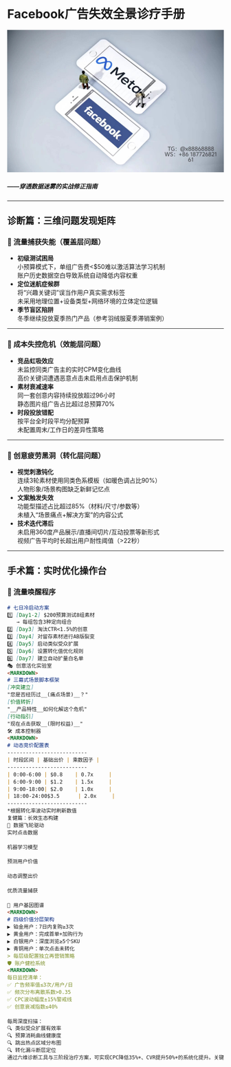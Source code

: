# Facebook广告失效全景诊疗手册 
![替代文字](84510a4422f70cca1910c56bd2fda4b.jpg)
##### ——穿透数据迷雾的实战修正指南
---
## 诊断篇：三维问题发现矩阵  
### 🎯 流量捕获失能（覆盖层问题）  
- **初级测试困局**  
  小预算模式下，单组广告费<$50难以激活算法学习机制  
  账户历史数据空白导致系统自动降低内容权重  
- **定位迷航症候群**  
  将“兴趣关键词”误当作用户真实需求标签  
  未采用地理位置+设备类型+网络环境的立体定位逻辑  
- **季节盲区陷阱**  
  冬季继续投放夏季热门产品（参考羽绒服夏季滞销案例）  
---
### 💸 成本失控危机（效能层问题）  
- **竞品虹吸效应**  
  未监控同类广告主的实时CPM变化曲线  
  高价关键词遭遇恶意点击未启用点击保护机制  
- **素材衰减速率**  
  同一套创意内容持续投放超过96小时  
  静态图片组广告占比超过总预算70%  
- **时段投放错配**  
  按平台全时段平均分配预算  
  未配置周末/工作日的差异性策略  
---
### 🎨 创意疲劳黑洞（转化层问题）  
- **视觉刺激钝化**  
  连续3轮素材使用同类色系模板（如暖色调占比90%）  
  人物形象/场景构图缺乏新鲜记忆点  
- **文案触发失效**  
  功能型描述占比超过85%（材料/尺寸/参数等）  
  未植入“场景痛点+解决方案”的内容公式  
- **技术迭代滞后**  
  未启用360度产品展示/直播间切片/互动投票等新形式  
  视频广告平均时长超出用户耐性阈值（>22秒）  
---
## 手术篇：实时优化操作台
### 🚦 流量唤醒程序
```markdown
# 七日冷启动方案
1️⃣ [Day1-2] $200预算测试8组素材  
   → 每组包含3种定向组合  
2️⃣ [Day3] 淘汰CTR<1.5%的创意  
3️⃣ [Day4] 对留存素材进行AB版裂变  
4️⃣ [Day5] 启动类似受众扩展  
5️⃣ [Day6] 设置转化值优化规则  
6️⃣ [Day7] 建立自动扩量白名单
🎭 创意活化实验室
<MARKDOWN>
# 三幕式场景脚本框架
[冲突建立]  
"您是否经历过__(痛点场景)__？"  
[价值转折]  
"__产品特性__如何化解这个危机"  
[行动指引]  
"现在点击获取__(限时权益)__"
🛠 成本控制器
<MARKDOWN>
# 动态竞价配置表
--------------------------
| 时段区间 | 基础出价 | 乘数因子 |
--------------------------  
| 0:00-6:00 | $0.8    | 0.7x     |  
| 6:00-9:00 | $1.2    | 1.5x     |  
| 9:00-18:00| $2.0    | 1.0x     |  
| 18:00-24:00$3.5      | 2.0x     |  
--------------------------  
*根据转化率波动实时刷新数值
复健篇：长效生态构建
🔄 数据飞轮驱动
实时点击数据

机器学习模型

预测用户价值

动态调整出价

优质流量捕获

🧬 用户基因图谱
<MARKDOWN>
# 四级价值分层架构  
▶️ 铂金用户：7日内复购≥3次  
▶️ 黄金用户：完成首单+加购行为  
▶️ 白银用户：深度浏览≥5个SKU  
▶️ 青铜用户：单次点击未转化  
> 每层级配置独立再营销策略
🛡 账户健检系统
<MARKDOWN>
每日监控清单：  
✅ 广告频率值≤3次/用户/日  
✅ 频次分布离散系数>0.35  
✅ CPC波动幅度±15%警戒线  
✅ 创意衰减指数≤40%  
  
每周深度扫描：  
🔍 类似受众扩展有效率  
🔍 预算消耗曲线健康度  
🔍 跳出热点区域分布图  
🔍 转化漏斗断层定位
通过六维诊断工具与三阶段治疗方案，可实现CPC降低35%+、CVR提升50%+的系统化提升。关键在于建立动态化、数据化、智能化的广告优化生态。# Facebook3
